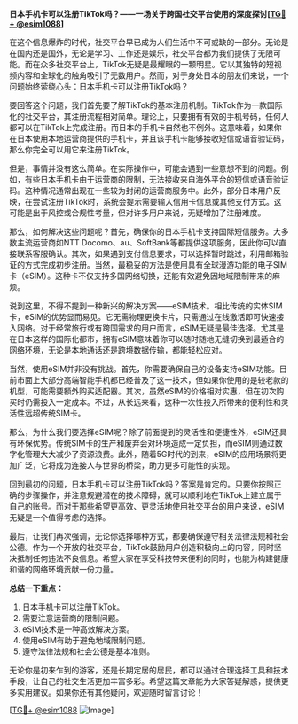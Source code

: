 **日本手机卡可以注册TikTok吗？——一场关于跨国社交平台使用的深度探讨[[TG💪+ @esim1088](https://t.me/s/esim1088)]**

在这个信息爆炸的时代，社交平台早已成为人们生活中不可或缺的一部分。无论是在国内还是国外，无论是学习、工作还是娱乐，社交平台都为我们提供了无限可能。而在众多社交平台上，TikTok无疑是最耀眼的一颗明星。它以其独特的短视频内容和全球化的触角吸引了无数用户。然而，对于身处日本的朋友们来说，一个问题始终萦绕心头：日本手机卡可以注册TikTok吗？

要回答这个问题，我们首先要了解TikTok的基本注册机制。TikTok作为一款国际化的社交平台，其注册流程相对简单。理论上，只要拥有有效的手机号码，任何人都可以在TikTok上完成注册。而日本的手机卡自然也不例外。这意味着，如果你在日本使用本地运营商提供的手机卡，并且该手机卡能够接收短信或语音验证码，那么你完全可以用它来注册TikTok。

但是，事情并没有这么简单。在实际操作中，可能会遇到一些意想不到的问题。例如，有些日本手机卡由于运营商的限制，无法接收来自海外平台的短信或语音验证码。这种情况通常出现在一些较为封闭的运营商服务中。此外，部分日本用户反映，在尝试注册TikTok时，系统会提示需要输入信用卡信息或其他支付方式。这可能是出于风控或合规性考量，但对许多用户来说，无疑增加了注册难度。

那么，如何解决这些问题呢？首先，确保你的日本手机卡支持国际短信服务。大多数主流运营商如NTT Docomo、au、SoftBank等都提供这项服务，因此你可以直接联系客服确认。其次，如果遇到支付信息要求，可以选择暂时跳过，利用邮箱验证的方式完成初步注册。当然，最稳妥的方法是使用具有全球漫游功能的电子SIM卡（eSIM）。这种卡不仅支持多国网络切换，还能有效避免因地域限制带来的麻烦。

说到这里，不得不提到一种新兴的解决方案——eSIM技术。相比传统的实体SIM卡，eSIM的优势显而易见。它无需物理更换卡片，只需通过在线激活即可快速接入网络。对于经常旅行或有跨国需求的用户而言，eSIM无疑是最佳选择。尤其是在日本这样的国际化都市，拥有eSIM意味着你可以随时随地无缝切换到最适合的网络环境，无论是本地通话还是跨境数据传输，都能轻松应对。

当然，使用eSIM并非没有挑战。首先，你需要确保自己的设备支持eSIM功能。目前市面上大部分高端智能手机都已经普及了这一技术，但如果你使用的是较老款的机型，可能需要额外购买适配器。其次，虽然eSIM的价格相对实惠，但在初次购买时仍需投入一定成本。不过，从长远来看，这种一次性投入所带来的便利性和灵活性远超传统SIM卡。

那么，为什么我们要选择eSIM呢？除了前面提到的灵活性和便捷性外，eSIM还具有环保优势。传统SIM卡的生产和废弃会对环境造成一定负担，而eSIM则通过数字化管理大大减少了资源浪费。此外，随着5G时代的到来，eSIM的应用场景将更加广泛，它将成为连接人与世界的桥梁，助力更多可能性的实现。

回到最初的问题，日本手机卡可以注册TikTok吗？答案是肯定的。只要你按照正确的步骤操作，并注意规避潜在的技术障碍，就可以顺利地在TikTok上建立属于自己的账号。而对于那些希望更高效、更灵活地使用社交平台的用户来说，eSIM无疑是一个值得考虑的选择。

最后，让我们再次强调，无论你选择哪种方式，都要确保遵守相关法律法规和社会公德。作为一个开放的社交平台，TikTok鼓励用户创造积极向上的内容，同时坚决抵制任何违法不良信息。希望大家在享受科技带来便利的同时，也能为构建健康和谐的网络环境贡献一份力量。

**总结一下重点：**
1. 日本手机卡可以注册TikTok。
2. 需要注意运营商的限制问题。
3. eSIM技术是一种高效解决方案。
4. 使用eSIM有助于避免地域限制问题。
5. 遵守法律法规和社会公德是基本准则。

无论你是初来乍到的游客，还是长期定居的居民，都可以通过合理选择工具和技术手段，让自己的社交生活更加丰富多彩。希望这篇文章能为大家答疑解惑，提供更多实用建议。如果你还有其他疑问，欢迎随时留言讨论！

[[TG💪+ @esim1088](https://t.me/s/esim1088) ![Image](https://i.postimg.cc/4NQfJmqS/Snipaste-2025-05-13-00-14-12.png)]